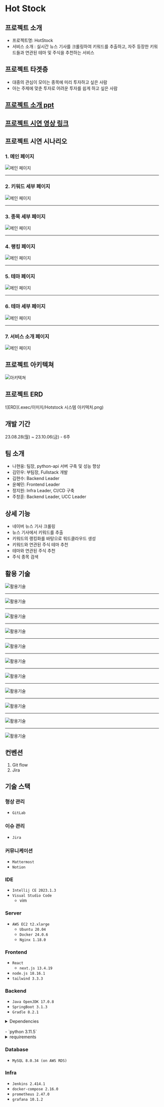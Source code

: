 # Hot Stock

## 프로젝트 소개

- 프로젝트명: HotStock
- 서비스 소개 : 실시간 뉴스 기사를 크롤링하여 키워드를 추출하고, 자주 등장한 키워드들과 연관된 테마 및 주식을 추천하는 서비스

## 프로젝트 타겟층

- 대중의 관심이 모이는 종목에 미리 투자하고 싶은 사람
- 아는 주제에 맞춘 투자로 어려운 투자를 쉽게 하고 싶은 사람

## [프로젝트 소개 ppt](https://www.canva.com/design/DAFwWVZcgZg/jhwmADGLeMJSAA5dIjPy4g/view?utm_content=DAFwWVZcgZg&utm_campaign=share_your_design&utm_medium=link&utm_source=shareyourdesignpanel)

## [프로젝트 시연 영상 링크](https://youtu.be/oERbRGcNkV8)

## 프로젝트 시연 시나리오


### 1. 메인 페이지
![메인 페이지](.exec/이미지/시연페이지/1_메인.jpg)

---
### 2. 키워드 세부 페이지
![메인 페이지](.exec/이미지/시연페이지/2_키워드세부.jpg)

---
### 3. 종목 세부 페이지
![메인 페이지](.exec/이미지/시연페이지/3_종목세부.jpg)

---
### 4. 랭킹 페이지
![메인 페이지](.exec/이미지/시연페이지/4_랭킹.jpg)

---
### 5. 테마 페이지
![메인 페이지](.exec/이미지/시연페이지/5_테마.jpg)

---
### 6. 테마 세부 페이지
![메인 페이지](.exec/이미지/시연페이지/6_테마세부.jpg)

---
### 7. 서비스 소개 페이지
![메인 페이지](.exec/이미지/시연페이지/7_서비스소개.jpg)


## 프로젝트 아키텍쳐

![아키텍쳐](.exec/이미지/HotStock.png)

## 프로젝트 ERD

![ERD](.exec/이미지/Hotstock 시스템 아키텍처.png)

## 개발 기간

23.08.28(월) ~ 23.10.06(금)  -  6주

## 팀 소개

- 나현웅: 팀장, python-api 서버 구축 및 성능 향상
- 김민우: 부팀장, Fullstack 개발
- 김현수: Backend Leader
- 윤혜민: Frontend Leader
- 정지원: Infra Leader, CI/CD 구축
- 주창훈: Backend Leader, UCC Leader

## 상세 기능

- 네이버 뉴스 기사 크롤링
- 뉴스 기사에서 키워드를 추출
- 키워드의 랭킹화를 바탕으로 워드클라우드 생성
- 키워드와 연관된 주식 테마 추천
- 테마와 연관된 주식 추천
- 주식 종목 검색

## 활용  기술

![활용기술](.exec/이미지/기술페이지/16.jpg)

---

![활용기술](.exec/이미지/기술페이지/17.jpg)

---

![활용기술](.exec/이미지/기술페이지/18.jpg)

---

![활용기술](.exec/이미지/기술페이지/19.jpg)

---

![활용기술](./이미지/기술페이지/20.jpg)

---

![활용기술](.exec/이미지/기술페이지/21.jpg)

---

![활용기술](.exec/이미지/기술페이지/22.jpg)

---

![활용기술](.exec/이미지/기술페이지/23.jpg)

---

![활용기술](.exec/이미지/기술페이지/24.jpg)

---

![활용기술](.exec/이미지/기술페이지/25.jpg)

---

![활용기술](.exec/이미지/기술페이지/26.jpg)

## 컨벤션

1. Git flow
2. Jira

## 기술 스택

### 형상 관리

- `GitLab`

### 이슈 관리

- `Jira`

### 커뮤니케이션

- `Mattermost`
- `Notion`

### IDE

- `Intellij CE 2023.1.3`
- `Visual Studio Code`
    - vim

### Server

- `AWS EC2 t2.xlarge`
    - `Ubuntu 20.04`
    - `Docker 24.0.6`
    - `Nginx 1.18.0`

### Frontend

- `React`
    - `next.js 13.4.19`
- `node.js 18.16.1`
- `tailwind 3.3.3`

### Backend

- `Java OpenJDK 17.0.8`
- `SpringBoot 3.1.3`
- `Gradle 8.2.1`
<details>
<summary>Dependencies</summary>
<div markdown="1">
    - Spring Data JPA
    - Lombok
    - Swagger
    - actuator
    </div>
    </details>
    <br/>
- `python 3.11.5`
<details>
<summary>requirements</summary>
<div markdown="1">
    - Flask==2.3.3
    - Flask-Cors==4.0.0
    - flask-restx==1.1.0
    - python-mecab-ko==1.3.3
    - krwordrank==1.0.3
    - gensim==4.3.2
    - openai==0.28.0
    - gdown==4.7.1
    - gunicorn==21.2.0
    </div>
    </details>

### Database

- `MySQL 8.0.34 (on AWS RDS)`

### Infra

- `Jenkins 2.414.1`
- `docker-compose 2.16.0`
- `prometheus 2.47.0`
- `grafana 10.1.2`

<br/>

